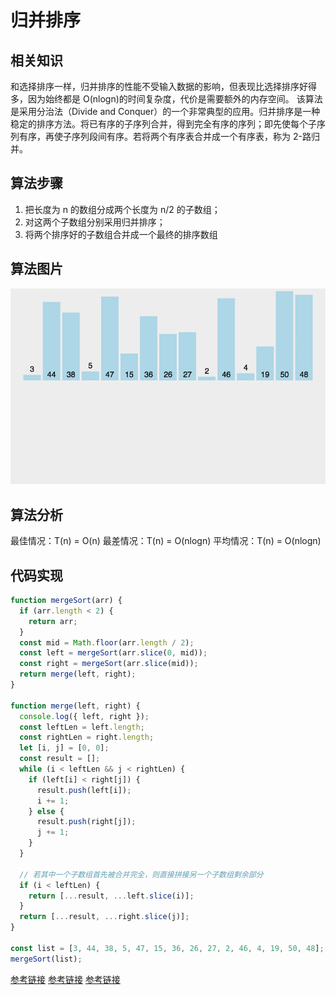 # 归并排序

## 相关知识

和选择排序一样，归并排序的性能不受输入数据的影响，但表现比选择排序好得多，因为始终都是 O(nlogn)的时间复杂度，代价是需要额外的内存空间。
该算法是采用分治法（Divide and Conquer）的一个非常典型的应用。归并排序是一种稳定的排序方法。将已有序的子序列合并，得到完全有序的序列；即先使每个子序列有序，再使子序列段间有序。若将两个有序表合并成一个有序表，称为 2-路归并。

## 算法步骤

1. 把长度为 n 的数组分成两个长度为 n/2 的子数组；
2. 对这两个子数组分别采用归并排序；
3. 将两个排序好的子数组合并成一个最终的排序数组

## 算法图片

![算法图片](./img/mergeSort.gif)

## 算法分析

最佳情况：T(n) = O(n)
最差情况：T(n) = O(nlogn)
平均情况：T(n) = O(nlogn)

## 代码实现

```javascript
function mergeSort(arr) {
  if (arr.length < 2) {
    return arr;
  }
  const mid = Math.floor(arr.length / 2);
  const left = mergeSort(arr.slice(0, mid));
  const right = mergeSort(arr.slice(mid));
  return merge(left, right);
}

function merge(left, right) {
  console.log({ left, right });
  const leftLen = left.length;
  const rightLen = right.length;
  let [i, j] = [0, 0];
  const result = [];
  while (i < leftLen && j < rightLen) {
    if (left[i] < right[j]) {
      result.push(left[i]);
      i += 1;
    } else {
      result.push(right[j]);
      j += 1;
    }
  }

  // 若其中一个子数组首先被合并完全，则直接拼接另一个子数组剩余部分
  if (i < leftLen) {
    return [...result, ...left.slice(i)];
  }
  return [...result, ...right.slice(j)];
}

const list = [3, 44, 38, 5, 47, 15, 36, 26, 27, 2, 46, 4, 19, 50, 48];
mergeSort(list);
```

[参考链接](https://juejin.cn/book/6844733800300150797/section/6844733800367259655)
[参考链接](https://www.2cto.com/kf/201609/548586.html)
[参考链接](https://www.runoob.com/w3cnote/merge-sort.html)
